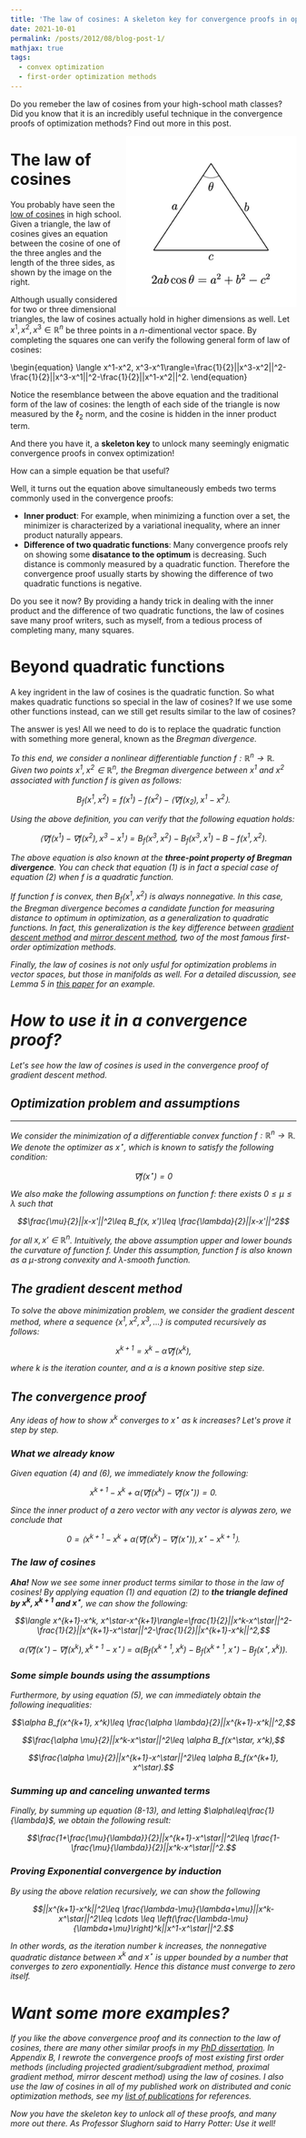 ```yaml
---
title: 'The law of cosines: A skeleton key for convergence proofs in optimization'
date: 2021-10-01
permalink: /posts/2012/08/blog-post-1/
mathjax: true
tags:
  - convex optimization
  - first-order optimization methods
---
```

Do you remeber the law of cosines from your high-school math classes? Did you know that it is an incredibly useful technique in the convergence proofs of optimization methods? Find out more in this post. 

<img src="/images/cosine.png" width="300" height="300" img align='right'>

# The law of cosines

You probably have seen the [low of cosines](https://en.wikipedia.org/wiki/Law_of_cosines) in high school. Given a triangle, the law of cosines gives an equation between the cosine of one of the three angles and the length of the three sides, as shown by the image on the right.

Although usually considered for two or three dimensional triangles, the law of cosines actually hold in higher dimensions as well. 
Let $x^1, x^2, x^3\in\mathbb{R}^n$ be three points in a $n$-dimentional vector space. By completing the squares one can verify the following general form of law of cosines:

\begin{equation}
\langle x^1-x^2, x^3-x^1\rangle=\frac{1}{2}||x^3-x^2||^2-\frac{1}{2}||x^3-x^1||^2-\frac{1}{2}||x^1-x^2||^2.
\end{equation}

Notice the resemblance between the above equation and the traditional form of the law of cosines: the length of each side of the triangle is now measured by the $\ell_2$ norm, and the cosine is hidden in the inner product term.

And there you have it, a **skeleton key** to unlock many seemingly enigmatic convergence proofs in convex optimization! 

How can a simple equation be that useful? 

Well, it turns out the equation above simultaneously embeds two terms commonly used in the convergence proofs:

* **Inner product**: For example, when minimizing a function over a set, the minimizer is characterized by a variational inequality, where an inner product naturally appears. 
* **Difference of two quadratic functions**: Many convergence proofs rely on showing some **disatance to the optimum** is decreasing. Such distance is commonly measured by a quadratic function. Therefore the convergence proof usually starts by showing the difference of two quadratic functions is negative. 

Do you see it now? By providing a handy trick in dealing with the inner product and the difference of two quadratic functions, the law of cosines save many proof writers, such as myself, from a tedious process of completing many, many squares.


# Beyond quadratic functions

A key ingrident in the law of cosines is the quadratic function. So what makes quadratic functions so special in the law of cosines? If we use some other functions instead, can we still get results similar to the law of cosines?

The answer is yes! All we need to do is to replace the quadratic function with something more general, known as the <em>Bregman divergence<em>.  

To this end, we consider a nonlinear differentiable function $f:\mathbb{R}^n\to\mathbb{R}$. Given two points $x^1, x^2\in\mathbb{R}^n$, the Bregman divergence between $x^1$ and $x^2$ associated with function $f$ is given as follows:

$$ B_f(x^1, x^2)=f(x^1)-f(x^2)-\langle \nabla f(x_2), x^1-x^2\rangle.$$  
  
Using the above definition, you can verify that the following equation holds:
  
$$ \langle \nabla f(x^1)-\nabla f(x^2), x^3-x^1\rangle=B_f(x^3, x^2)-B_f(x^3, x^1)- B-f(x^1, x^2). $$  
  
The above equation is also known at the **three-point property of Bregman divergence**. You can check that equation (1) is in fact a special case of equation (2) when $f$ is a quadratic function. 
  
If function $f$ is convex, then $B_f(x^1, x^2)$ is always nonnegative. In this case, the Bregman divergence becomes a candidate function for measuring distance to optimum in optimization, as a generalization to quadratic functions. In fact, this generalization is the key difference between [gradient descent method](https://en.wikipedia.org/wiki/Gradient_descent) and [mirror descent method](https://www.sciencedirect.com/science/article/abs/pii/S0167637702002316), two of the most famous first-order optimization methods.   
  
Finally, the law of cosines is not only usful for optimization problems in vector spaces, but those in manifolds as well. For a detailed discussion, see Lemma 5 in [this paper](http://proceedings.mlr.press/v49/zhang16b.pdf) for an example.  


# How to use it in a convergence proof?
  
Let's see how the law of cosines is used in the convergence proof of gradient descent method.
  
## Optimization problem and assumptions
------

We consider the minimization of a differentiable convex function $f:\mathbb{R}^n\to\mathbb{R}$. We denote the optimizer as $x^\star$, which is known to satisfy the following condition:
  
  $$\nabla f(x^\star)=0$$
  
We also make the following assumptions on function $f$: there exists $0\leq \mu\leq \lambda$ such that
  
  $$\frac{\mu}{2}||x-x'||^2\leq B_f(x, x')\leq \frac{\lambda}{2}||x-x'||^2$$
  
for all $x, x'\in\mathbb{R}^n$. Intuitively, the above assumption upper and lower bounds the curvature of function $f$. Under this assumption, function $f$ is also known as a $\mu$-strong convexity and $\lambda$-smooth function.

## The gradient descent method
  
To solve the above minimization problem, we consider the gradient descent method, where a sequence $\{x^1, x^2, x^3, \ldots\}$ is computed recursively as follows:
  
  $$x^{k+1}=x^k-\alpha \nabla f(x^k),$$
  
 where $k$ is the iteration counter, and $\alpha$ is a known positive step size. 

## The convergence proof  
  
Any ideas of how to show $x^k$ converges to $x^\star$ as $k$ increases? Let's prove it step by step.  
  
### What we already know
Given equation (4) and (6), we immediately know the following:
  
  $$x^{k+1}-x^k+\alpha (\nabla f(x^k)-\nabla f(x^\star))=0.$$
  
Since the inner product of a zero vector with any vector is alywas zero, we conclude that
  
  $$0=\langle x^{k+1}-x^k+\alpha (\nabla f(x^k)-\nabla f(x^\star)), x^\star-x^{k+1}\rangle.$$
  
### The law of cosines
  
**Aha!** Now we see some inner product terms similar to those in the law of cosines! By applying equation (1) and equation (2) to **the triangle defined by $x^k, x^{k+1}$ and $x^\star$**, we can show the following:
  
  $$\langle x^{k+1}-x^k, x^\star-x^{k+1}\rangle=\frac{1}{2}||x^k-x^\star||^2-\frac{1}{2}||x^{k+1}-x^\star||^2-\frac{1}{2}||x^{k+1}-x^k||^2,$$
  
  $$\alpha \langle \nabla f(x^\star)-\nabla f(x^k), x^{k+1}-x^\star\rangle=\alpha (B_f(x^{k+1}, x^k)-B_f(x^{k+1}, x^\star)-B_f(x^\star, x^k)).$$
  
### Some simple bounds using the assumptions
  
Furthermore, by using equation (5), we can immediately obtain the following inequalities:
  
  $$\alpha B_f(x^{k+1}, x^k)\leq \frac{\alpha \lambda}{2}||x^{k+1}-x^k||^2,$$
  
  $$\frac{\alpha \mu}{2}||x^k-x^\star||^2\leq \alpha B_f(x^\star, x^k),$$
  
  $$\frac{\alpha \mu}{2}||x^{k+1}-x^\star||^2\leq \alpha B_f(x^{k+1}, x^\star).$$

### Summing up and canceling unwanted terms  

Finally, by summing up equation (8-13), and letting $\alpha\leq\frac{1}{\lambda}$, we obtain the following result:
  
  $$\frac{1+\frac{\mu}{\lambda}}{2}||x^{k+1}-x^\star||^2\leq \frac{1-\frac{\mu}{\lambda}}{2}||x^k-x^\star||^2.$$

### Proving Exponential convergence by induction  
  
By using the above relation recursively, we can show the following
  
  $$||x^{k+1}-x^k||^2\leq \frac{\lambda-\mu}{\lambda+\mu}||x^k-x^\star||^2\leq \cdots \leq \left(\frac{\lambda-\mu}{\lambda+\mu}\right)^k||x^1-x^\star||^2.$$
  
In other words, as the iteration number $k$ increases, the nonnegative quadratic distance between $x^k$ and $x^\star$ is upper bounded by a number that converges to zero exponentially. Hence this distance must converge to zero itself. 
  
  
Want some more examples?
======
  
  If you like the above convergence proof and its connection to the law of cosines, there are many other similar proofs in my [PhD dissertation](https://digital.lib.washington.edu/researchworks/bitstream/handle/1773/46999/Yu_washington_0250E_22557.pdf?sequence=1&isAllowed=y). In Appendix B, I rewrote the convergence proofs of most existing first order methods (including projected gradient/subgradient method, proximal gradient method, mirror descent method) using the law of cosines. I also use the law of cosines in all of my published work on distributed and conic optimization methods, see my [list of publications](/_pages/pub_topic.md) for references.
  
  Now you have the skeleton key to unlock all of these proofs, and many more out there. As Professor Slughorn said to Harry Potter: <em>Use it well!<em>
